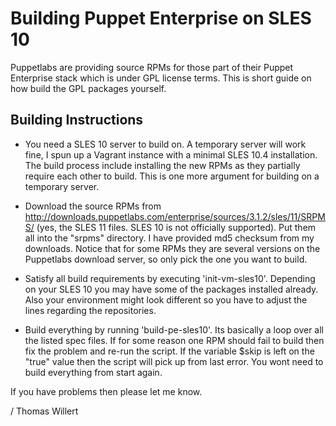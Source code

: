 # Building Puppet Enterprise on SLES 10

Puppetlabs are providing source RPMs for those part of their Puppet Enterprise stack which is under GPL license terms. This is short guide on how build the GPL packages yourself.

## Building Instructions

* You need a SLES 10 server to build on. A temporary server will work fine, I spun up a Vagrant instance with a minimal SLES 10.4 installation. The build process include installing the new RPMs as they partially require each other to build. This is one more argument for building on a temporary server.

* Download the source RPMs from http://downloads.puppetlabs.com/enterprise/sources/3.1.2/sles/11/SRPMS/ (yes, the SLES 11 files. SLES 10 is not officially supported). Put them all into the "srpms" directory. I have provided md5 checksum from my downloads. Notice that for some RPMs they are several versions on the Puppetlabs download server, so only pick the one you want to build.

* Satisfy all build requirements by executing 'init-vm-sles10'. Depending on your SLES 10 you may have some of the packages installed already. Also your environment might look different so you have to adjust the lines regarding the repositories.

* Build everything by running 'build-pe-sles10'. Its basically a loop over all the listed spec files. If for some reason one RPM should fail to build then fix the problem and re-run the script. If the variable $skip is left on the "true" value then the script will pick up from last error. You wont need to build everything from start again.

If you have problems then please let me know.

/ Thomas Willert

